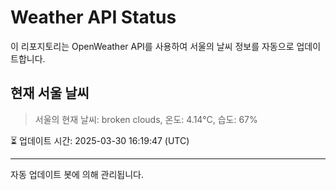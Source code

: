 
# Weather API Status

이 리포지토리는 OpenWeather API를 사용하여 서울의 날씨 정보를 자동으로 업데이트합니다.

## 현재 서울 날씨
> 서울의 현재 날씨: broken clouds, 온도: 4.14°C, 습도: 67%

⏳ 업데이트 시간: 2025-03-30 16:19:47 (UTC)

---
자동 업데이트 봇에 의해 관리됩니다.
